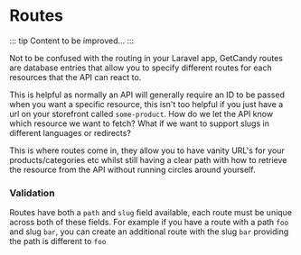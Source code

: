 # Routes

::: tip
Content to be improved...
:::

Not to be confused with the routing in your Laravel app, GetCandy routes are database entries that allow you to specify different routes for each resources that the API can react to.

This is helpful as normally an API will generally require an ID  to be passed when you want a specific resource, this isn't too helpful if you just have a url on your storefront called `some-product`. How do we let the API know which resource we want to fetch? What if we want to support slugs in different languages or redirects?

This is where routes come in, they allow you to have vanity URL's for your products/categories etc whilst still having a clear path with how to retrieve the resource from the API without running circles around yourself.

### Validation

Routes have both a `path` and `slug` field available, each route must be unique across both of these fields. For example if you have a route with a path `foo` and slug `bar`, you can create an additional route with the slug `bar` providing the path is different to `foo`


